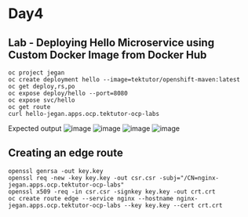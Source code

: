 # Day4

## Lab - Deploying Hello Microservice using Custom Docker Image from Docker Hub
```
oc project jegan
oc create deployment hello --image=tektutor/openshift-maven:latest
oc get deploy,rs,po
oc expose deploy/hello --port=8080
oc expose svc/hello
oc get route
curl hello-jegan.apps.ocp.tektutor-ocp-labs
```

Expected output
![image](https://github.com/tektutor/openshift-nov-2023/assets/12674043/95354aa7-3230-4da0-8a71-849b3cad8c85)
![image](https://github.com/tektutor/openshift-nov-2023/assets/12674043/af063a56-bb90-4cae-9e95-ce76dc520f11)
![image](https://github.com/tektutor/openshift-nov-2023/assets/12674043/f73c4d39-d6fd-4679-9b65-0d50282c1e39)
![image](https://github.com/tektutor/openshift-nov-2023/assets/12674043/3fabdcc6-3e0f-4047-9e89-8390eb233089)


## Creating an edge route
```
openssl genrsa -out key.key
openssl req -new -key key.key -out csr.csr -subj="/CN=nginx-jegan.apps.ocp.tektutor-ocp-labs"
openssl x509 -req -in csr.csr -signkey key.key -out crt.crt
oc create route edge --service nginx --hostname nginx-jegan.apps.ocp.tektutor-ocp-labs --key key.key --cert crt.crt
```
